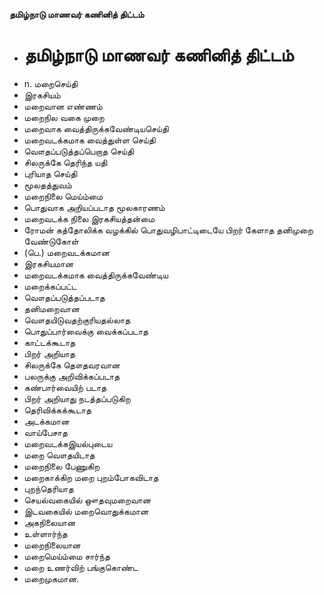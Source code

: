 **தமிழ்நாடு மாணவர் கணினித் திட்டம்**
- # தமிழ்நாடு மாணவர் கணினித் திட்டம்
- n. மறைசெய்தி
- இரகசியம்
- மறைவான எண்ணம்
- மறைநில வகை முறை
- மறைவாக வைத்திருக்கவேண்டியசெய்தி
- மறைவடக்கமாக வைத்துள்ள செய்தி
- வௌதப்படுத்தப்பெறாத செய்தி
- சிலருக்கே தெரிந்த யதி
- புரியாத செய்தி
- மூலதத்துவம்
- மறைநிலை மெய்ம்மை
- பொதுவாக அறியப்படாத மூலகாரணம்
- மறைவடக்க நிலை இரகசியத்தன்மை
- ரோமன் கத்தோலிக்க வழக்கில் பொதுவழிபாட்டிடையே பிறர் கேளாத தனிமுறை வேண்டுகோள்
- (பெ.) மறைவடக்கமான
- இரகசியமான
- மறைவடக்கமாக வைத்திருக்கவேண்டிய
- மறைக்கப்பட்ட
- வௌதப்படுத்தப்படாத
- தனிமறைவான
- வௌதயிடுவதற்குரியதல்லாத
- பொதுப்பார்வைக்கு வைக்கப்படாத
- காட்டக்கூடாத
- பிறர் அறியாத
- சிலருக்கே தௌதவரவான
- பலருக்கு அறிவிக்கப்படாத
- கண்பார்வையிற் படாத
- பிறர் அறியாது நடத்தப்படுகிற
- தெரிவிக்கக்கூடாத
- அடக்கமான
- வாய்பேசாத
- மறைவடக்கஇயல்புடைய
- மறை வௌதயிடாத
- மறைநிலை பேணுகிற
- மறைகாக்கிற மறை புறம்போகவிடாத
- புறந்தெரியாத
- செயல்வகையில் ஔதவுமறைவான
- இடவகையில் மறைவொதுக்கமான
- அகநிலையான
- உள்ளார்ந்த
- மறைநிலையான
- மறைமெய்ம்மை சார்ந்த
- மறை உணர்விற் பங்குகொண்ட
- மறைமுகமான.

